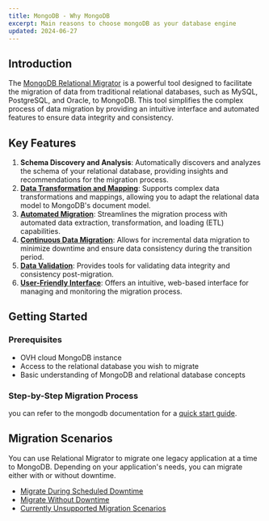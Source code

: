 ```yaml
---
title: MongoDB - Why MongoDB
excerpt: Main reasons to choose mongoDB as your database engine
updated: 2024-06-27
---
```


## Introduction

The [MongoDB Relational Migrator](https://www.mongodb.com/fr-fr/products/tools/relational-migrator) is a powerful tool designed to facilitate the migration of data from traditional relational databases, such as MySQL, PostgreSQL, and Oracle, to MongoDB. This tool simplifies the complex process of data migration by providing an intuitive interface and automated features to ensure data integrity and consistency.

## Key Features

1. **Schema Discovery and Analysis**: Automatically discovers and analyzes the schema of your relational database, providing insights and recommendations for the migration process.
2. [**Data Transformation and Mapping**](https://www.mongodb.com/docs/relational-migrator/mapping-rules/schema-mapping/#schema-mapping): Supports complex data transformations and mappings, allowing you to adapt the relational data model to MongoDB's document model.
3. [**Automated Migration**](https://www.mongodb.com/developer/products/mongodb/easy-migration-relational-database-mongodb-relational-migrator/): Streamlines the migration process with automated data extraction, transformation, and loading (ETL) capabilities.
4. [**Continuous Data Migration**](https://www.mongodb.com/docs/relational-migrator/jobs/sync-jobs/#sync-jobs): Allows for incremental data migration to minimize downtime and ensure data consistency during the transition period.
5. [**Data Validation**](https://www.mongodb.com/docs/relational-migrator/jobs/data-verification/use-data-verification/#use-data-verification): Provides tools for validating data integrity and consistency post-migration.
6. [**User-Friendly Interface**](https://www.mongodb.com/docs/relational-migrator/getting-started/overview/#user-interface-overview): Offers an intuitive, web-based interface for managing and monitoring the migration process.

## Getting Started

### Prerequisites

- OVH cloud MongoDB instance
- Access to the relational database you wish to migrate
- Basic understanding of MongoDB and relational database concepts

### Step-by-Step Migration Process
you can refer to the mongodb documentation for a [quick start guide](https://www.mongodb.com/docs/relational-migrator/getting-started/#get-started-with-relational-migrator).

## Migration Scenarios
You can use Relational Migrator to migrate one legacy application at a time to MongoDB. Depending on your application's needs, you can migrate either with or without downtime.
- [Migrate During Scheduled Downtime](https://www.mongodb.com/docs/relational-migrator/getting-started/migration-scenarios/#migrate-during-scheduled-downtime)
- [Migrate Without Downtime](https://www.mongodb.com/docs/relational-migrator/getting-started/migration-scenarios/#migrate-without-downtime)
- [Currently Unsupported Migration Scenarios](https://www.mongodb.com/docs/relational-migrator/getting-started/migration-scenarios/#currently-unsupported-migration-scenarios)


